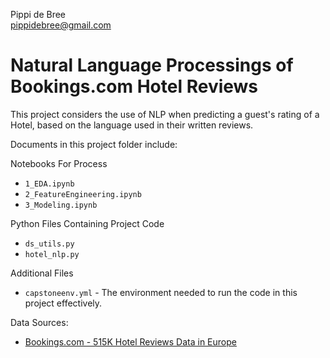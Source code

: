 Pippi de Bree \
pippidebree@gmail.com


# Natural Language Processings of Bookings.com Hotel Reviews

This project considers the use of NLP when predicting a guest's rating of a Hotel, based on 
the language used in their written reviews. 

Documents in this project folder include:

Notebooks For Process
- `1_EDA.ipynb`
- `2_FeatureEngineering.ipynb`
- `3_Modeling.ipynb`

Python Files Containing Project Code
- `ds_utils.py`
- `hotel_nlp.py`

Additional Files
- `capstoneenv.yml` - The environment needed to run the code in this project effectively.

Data Sources:
- [Bookings.com - 515K Hotel Reviews Data in Europe](https://www.kaggle.com/datasets/jiashenliu/515k-hotel-reviews-data-in-europe)
